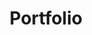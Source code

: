---
title: Portfolio
seo_description: Landing page for all portfolio items
url: /portfolio/
hero_blocks:
  - _bookshop_name: sections/hero
    heading: Our Portfolio.
    subheading: We Ensure Quality Design.
    image: /images/header/portfolio-folding-img.jpg
content_blocks:
  - _bookshop_name: generic/heading
    heading: Our Portfolio
---